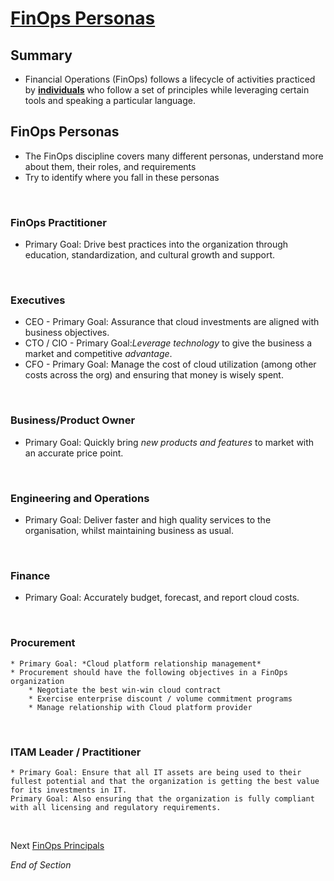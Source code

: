 # [FinOps Personas](https://www.finops.org/framework/personas/)

## Summary
* Financial Operations (FinOps) follows a lifecycle of activities practiced by [**individuals**](https://www.mindmeister.com/2757652925/03-finops-teams-motivation) who follow a set of principles while leveraging certain tools and speaking a particular language.

## FinOps Personas
* The FinOps discipline covers many different personas, understand more about them, their roles, and requirements
* Try to identify where you fall in these personas
<br>

### FinOps Practitioner
* Primary Goal: Drive best practices into the organization through education, standardization, and cultural growth and support.

<br>

### Executives
* CEO - Primary Goal: Assurance that cloud investments are aligned with business objectives.
* CTO / CIO - Primary Goal:*Leverage technology* to give the business a market and competitive *advantage*.
* CFO - Primary Goal: Manage the cost of cloud utilization (among other costs across the org) and ensuring that money is wisely spent.

<br>

### Business/Product Owner
* Primary Goal: Quickly bring *new products and features* to market with an accurate price point.

<br>

### Engineering and Operations
* Primary Goal: Deliver faster and high quality services to the organisation, whilst maintaining business as usual.

<br>

### Finance
* Primary Goal: Accurately budget, forecast, and report cloud costs.

<br>

### Procurement
    * Primary Goal: *Cloud platform relationship management*
    * Procurement should have the following objectives in a FinOps organization
        * Negotiate the best win-win cloud contract
        * Exercise enterprise discount / volume commitment programs 
        * Manage relationship with Cloud platform provider
<br>

### ITAM Leader / Practitioner
    * Primary Goal: Ensure that all IT assets are being used to their fullest potential and that the organization is getting the best value for its investments in IT. 
    Primary Goal: Also ensuring that the organization is fully compliant with all licensing and regulatory requirements. 
<br>

Next [FinOps Principals](https://github.com/jamesbuckett/finops-certified-practitioner/blob/main/04-finops-principals.md)
<br>

*End of Section*